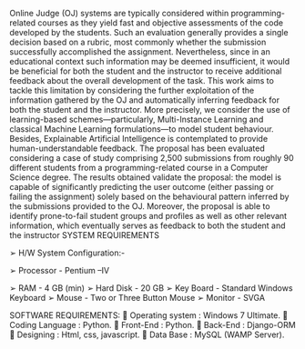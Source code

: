 Online Judge (OJ) systems are typically considered within programming-related courses as they yield fast and objective assessments of the code developed by the students. Such an evaluation generally provides a single decision based on a rubric, most commonly whether the submission successfully accomplished the assignment. Nevertheless, since in an educational context such information may be deemed insufficient, it would be beneficial for both the student and the instructor to  receive additional feedback about the overall development of the task. This work aims to tackle this limitation by considering the further exploitation of the information gathered by the OJ and automatically inferring feedback for both the student and the instructor. More precisely, we consider the use of learning-based schemes—particularly, Multi-Instance Learning and classical Machine Learning formulations—to model student behaviour. Besides, Explainable Artificial Intelligence is contemplated to provide human-understandable feedback. The proposal has been evaluated considering a case of study comprising 2,500 submissions from roughly 90 different students from a programming-related course in a Computer Science degree. The results obtained validate the proposal: the model is capable of significantly predicting the user outcome (either passing or failing the assignment) solely based on the behavioural pattern inferred by the submissions provided to the OJ. Moreover, the proposal is able to identify prone-to-fail student groups and profiles as well as other relevant information, which eventually serves as feedback to both the student and the instructor
SYSTEM REQUIREMENTS


➢   H/W System Configuration:-


➢    Processor                      -   Pentium –IV

➢   RAM                              - 4 GB (min)
➢   Hard Disk                      -   20 GB
➢   Key Board                     -    Standard Windows Keyboard
➢   Mouse                            -    Two or Three Button Mouse
➢   Monitor                          -   SVGA


SOFTWARE REQUIREMENTS:
	Operating system 	:   Windows 7 Ultimate.
	Coding Language		:   Python.
	Front-End			:   Python.
	Back-End			:   Django-ORM
	Designing			:   Html, css, javascript.
	Data Base			:   MySQL (WAMP Server).
